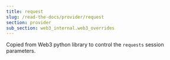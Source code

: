 ```yaml
---
title: request
slug: /read-the-docs/provider/request
section: provider
sub_section: web3_internal.web3_overrides
---
```

Copied from Web3 python library to control the `requests` session parameters.


